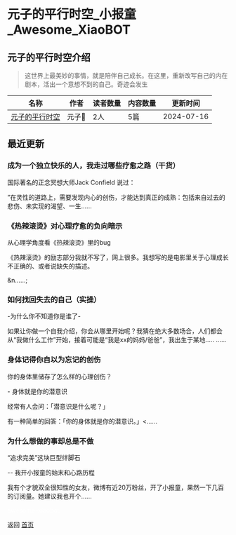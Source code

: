# 元子的平行时空_小报童_Awesome_XiaoBOT

## 元子的平行时空介绍
> 这世界上最美妙的事情，就是陪伴自己成长。在这里，重新改写自己的内在剧本，活出一个意想不到的自己。奇迹会发生  
  


|名称|作者|读者数量|内容数量|更新时间|
|---|---|---|---|---|
|[元子的平行时空](https://xiaobot.net/p/Missfar?refer=9c3f1c95-a052-465a-9902-f6d75080262a)|元子🦄|2人|5篇|2024-07-16|

## 最近更新
### 成为一个独立快乐的人，我走过哪些疗愈之路（干货）

国际著名的正念冥想大师Jack Confield 说过：

”在灵性的道路上，需要发现内心的创伤，才能达到真正的成熟：包括来自过去的悲伤、未实现的渴望、一生......

### 《热辣滚烫》对心理疗愈的负向暗示

从心理学角度看《热辣滚烫》里的bug



《热辣滚烫》的励志部分我就不写了，网上很多。我想写的是电影里关于心理成长不正确的、或者说缺失的描述。

&n......;

### 如何找回失去的自己（实操）

-为什么你不知道你是谁了-

如果让你做一个自我介绍，你会从哪里开始呢？我猜在绝大多数场合，人们都会从“我做什么工作”开始，接着可能是“我是xx的妈妈/爸爸”，我出生于某地.....
......

### 身体记得你自以为忘记的创伤

你的身体里储存了怎么样的心理创伤？

\- 身体就是你的潜意识

经常有人会问：「潜意识是什么呢？」

有一种简单的回答：「你的身体就是你的潜意识。」<......

### 为什么想做的事却总是不做

“追求完美”这块巨型绊脚石

\-- 我开小报童的始末和心路历程



我有个才貌双全很知性的女友，微博有近20万粉丝，开了小报童，果然一下几百的订阅量。她建议我也开个......


<a href="https://github.com/Reno9527/awesome-xiaobot" style="color: white; text-decoration: none;">awesome-xiaobot</a>

返回 [首页](../README.md)
